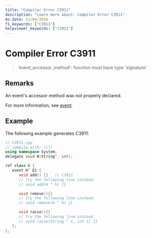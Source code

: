 ```yaml
---
title: "Compiler Error C3911"
description: "Learn more about: Compiler Error C3911"
ms.date: 11/04/2016
f1_keywords: ["C3911"]
helpviewer_keywords: ["C3911"]
---
```

# Compiler Error C3911

> 'event_accessor_method': function must have type 'signature'

## Remarks

An event's accessor method was not properly declared.

For more information, see [event](../../extensions/event-cpp-component-extensions.md).

## Example

The following example generates C3911:

```cpp
// C3911.cpp
// compile with: /clr
using namespace System;
delegate void H(String^, int);

ref class X {
   event H^ E1 {
      void add() {}   // C3911
      // try the following line instead
      // void add(H ^ h) {}

      void remove(){}
      // try the following line instead
      // void remove(H ^ h) {}

      void raise(){}
      // try the following line instead
      // void raise(String ^ s, int i) {}
   };
};
```
